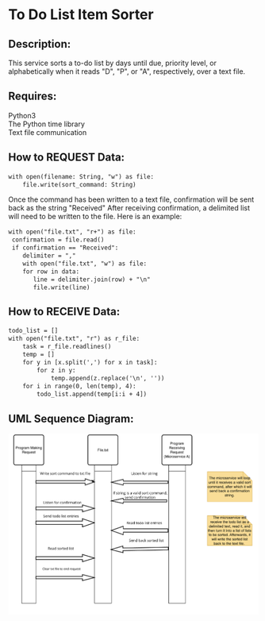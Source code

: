 # To Do List Item Sorter
## Description:
This service sorts a to-do list by days until due, priority level, or alphabetically when it reads "D", "P", or
"A", respectively, over a text file. 

## Requires:
Python3  
The Python time library  
Text file communication  


## How to REQUEST Data:
    with open(filename: String, "w") as file:
        file.write(sort_command: String)
>
Once the command has been written to a text file, confirmation will be sent back as the string "Received"
After receiving confirmation, a delimited list will need to be written to the file. Here is an example:
>
    with open("file.txt", "r+") as file:
     confirmation = file.read()
     if confirmation == "Received":
        delimiter = ","
        with open("file.txt", "w") as file:
        for row in data:
           line = delimiter.join(row) + "\n"
           file.write(line) 

## How to RECEIVE Data:

    todo_list = []  
    with open("file.txt", "r") as r_file:
        task = r_file.readlines()
        temp = []
        for y in [x.split(',') for x in task]:
            for z in y:
                temp.append(z.replace('\n', ''))
        for i in range(0, len(temp), 4):
            todo_list.append(temp[i:i + 4])

## UML Sequence Diagram:
![alt text](uml-diagram-updated.png "UML Sequence Diagram")
